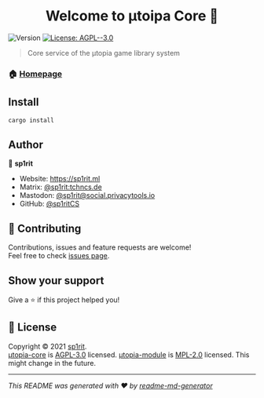 <h1 align="center">Welcome to µtoipa Core 👋</h1>
<p>
  <img alt="Version" src="https://img.shields.io/badge/version-0.0.1-blue.svg?cacheSeconds=2592000&style=for-the-badge" /> <!-- To be replaced with crates.io verion -->
  <!--<a href="wip" target="_blank">
    <img alt="Documentation" src="https://img.shields.io/badge/documentation-yes-brightgreen.svg" />
  </a>-->
  <a href="https://github.com/projekt-utopia/uCore/blob/master/utopia-core/LICENSE.md" target="_blank">
    <img alt="License: AGPL--3.0" src="https://img.shields.io/badge/License-AGPL--3.0-blueviolet.svg?style=for-the-badge" />
  </a>
</p>

> Core service of the µtopia game library system

### 🏠 [Homepage](https://github.com/projekt-utopia)

## Install

```sh
cargo install
```

<!--## Usage

```sh
man utopiactl
```
-->
<!--## Run tests

```sh
cargo test
```
-->
## Author

👤 **sp1rit**

* Website: https://sp1rit.ml
* Matrix: [@sp1rit:tchncs.de](https://matrix.to/#/@sp1rit:tchncs.de)
* Mastodon: [@sp1rit@social.privacytools.io](https://social.privacytools.io/@sp1rit)
* GitHub: [@sp1ritCS](https://github.com/sp1ritCS)

## 🤝 Contributing

Contributions, issues and feature requests are welcome!<br />Feel free to check [issues page](https://github.com/projekt-utopia/uCore/issues).<!-- You can also take a look at the [contributing guide](shrug). -->

## Show your support

Give a ⭐️ if this project helped you!

## 📝 License

Copyright © 2021 [sp1rit](https://github.com/sp1ritCS).<br />
[µtopia-core](https://github.com/projekt-utopia/uCore/tree/master/utopia-core) is [AGPL-3.0](https://github.com/projekt-utopia/uCore/blob/master/utopia-core/LICENSE.md) licensed.
[µtopia-module](https://github.com/projekt-utopia/uCore/tree/master/utopia-module) is [MPL-2.0](https://github.com/projekt-utopia/uCore/blob/master/utopia-module/LICENSE.md) licensed. This might change in the future.

***
_This README was generated with ❤️ by [readme-md-generator](https://github.com/kefranabg/readme-md-generator)_
